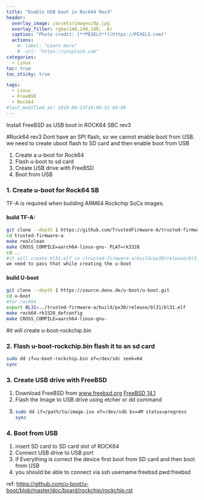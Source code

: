 ```yaml
---
title: "Enable USB boot in Rock64 Rev3"
header:
  overlay_image: /assets/images/dp.jpg
  overlay_filter: rgba(140,140,140, .6)
  caption: "Photo credit: [**PEXELS**](https://PEXELS.com)"
  actions:
    #- label: "Learn more"
    #  url: "https://unsplash.com"
categories:
  - Linux
toc: true
toc_sticky: true

tags:
  - Linux
  - FreeBSD
  - Rock64
#last_modified_at: 2018-04-23T16:00:52-04:00
---
```


Install FreeBSD as USB boot in ROCK64 SBC rev3

#Rock64 rev3 Dont have an SPI flash, so we cannot enable boot from USB. we need to create uboot flash to SD card and then enable boot from USB

1. Create a u-boot for Rock64
2. Flash u-boot to sd card
3. Create USB drive with FreeBSD
4. Boot from USB



### 1. Create u-boot for Rock64 SB
TF-A is required when building ARM64 Rockchip SoCs images.
#### build TF-A:

```bash
git clone --depth 1 https://github.com/TrustedFirmware-A/trusted-firmware-a.git
cd trusted-firmware-a
make realclean
make CROSS_COMPILE=aarch64-linux-gnu- PLAT=rk3328
cd ..
#it will create bl31.elf in /trusted-firmware-a/build/px30/release/bl31/bl31.elf
we need to pass that while creating the u-boot

```
#### build U-boot
```bash
git clone --depth 1 https://source.denx.de/u-boot/u-boot.git
cd u-boot
#for rock64
export BL31=../trusted-firmware-a/build/px30/release/bl31/bl31.elf
make rock64-rk3328_defconfig
make CROSS_COMPILE=aarch64-linux-gnu-
```
#it will create  u-boot-rockchip.bin

### 2. Flash u-boot-rockchip.bin flash it to an sd card

```bash
sudo dd if=u-boot-rockchip.bin of=/dev/sdc seek=64
sync
```
### 3. Create USB drive with FreeBSD
1. Download FreeBSD from www.freebsd.org
[FreeBSD 14.1](https://download.freebsd.org/releases/arm64/aarch64/ISO-IMAGES/14.1/)
2. Flash the Image to USB drive using etcher or dd command
3. ```bash
   sudo dd if=/path/to/image.iso of=/dev/sdb bs=4M status=progress
   sync
   ```

### 4. Boot from USB

1. insert SD card to SD card slot of ROCK64
2. Connect USB drive to USB port
3. if Everything is correct the device first boot from SD card and then boot from USB
4. you should be able to connect via ssh username:freebsd pwd:freebsd


ref: https://github.com/u-boot/u-boot/blob/master/doc/board/rockchip/rockchip.rst









